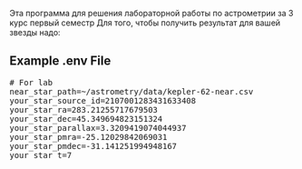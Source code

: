 Эта программа для решения лабораторной работы по астрометрии за 3 курс первый семестр
    Для того, чтобы получить результат для вашей звезды надо:
    

<h2>Example .env File</h2>
<pre>
# For lab
near_star_path=~/astrometry/data/kepler-62-near.csv
your_star_source_id=2107001283431633408
your_star_ra=283.21255717679503
your_star_dec=45.349694823151324
your_star_parallax=3.3209419074044937
your_star_pmra=-25.12029842069031
your_star_pmdec=-31.141251994948167
your_star_t=7
</pre>
